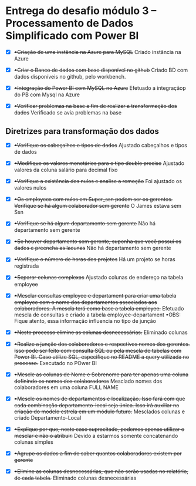 # Entrega do desafio módulo 3 – Processamento de Dados Simplificado com Power BI

- [X] ~~•Criação de uma instância na Azure para MySQL~~
	    Criado instância na Azure 
- [X] ~~•Criar o Banco de dados com base disponível no github~~
            Criado BD com dados disponíveis no github, pelo workbench.
- [X] ~~•Integração do Power BI com MySQL no Azure~~
            Efetuado a integraçãop do PB com Mysql na Azure

- [X] ~~•Verificar problemas na base a fim de realizar a transformação dos dados~~
                Verificado se avia problemas na base

## Diretrizes para transformação dos dados
- [X] ~~•Verifique os cabeçalhos e tipos de dados~~
	Ajustado cabeçalhos e tipos de dados
- [X] ~~•Modifique os valores monetários para o tipo double preciso~~
	Ajustado valores da coluna salário para decimal fixo
- [X] ~~•Verifique a existência dos nulos e analise a remoção~~
        Foi ajustado os valores nulos 
- [X] ~~•Os employees com nulos em Super_ssn podem ser os gerentes. Verifique se há algum colaborador sem gerente~~
	O James estava sem Ssn
- [X] ~~•Verifique se há algum departamento sem gerente~~
	Não há departamento sem gerente
- [X] ~~•Se houver departamento sem gerente, suponha que você possui os dados e preencha as lacunas~~
	Não há departamento sem gerente
- [X] ~~•Verifique o número de horas dos projetos~~
        Há um projeto se horas registrada
- [X] ~~•Separar colunas complexas~~
	Ajustado colunas de endereço na tabela employee
- [X] ~~•Mesclar consultas employee e departament para criar uma tabela employee com o nome dos departamentos associados aos colaboradores. A mescla terá como base a tabela employee.~~
	Efetuado mescla de consultas e criado a tabela employee-departament
        •OBS: Fique atento, essa informação influencia no tipo de junção
- [X] ~~•Neste processo elimine as colunas desnecessárias.~~
	Eliminado colunas 
- [X] ~~•Realize a junção dos colaboradores e respectivos nomes dos gerentes. Isso pode ser feito com consulta SQL ou pela mescla de tabelas com Power BI. Caso utilize SQL, especifique no README a query utilizada no processo.~~
    Executado no POwer BI
- [X] ~~•Mescle as colunas de Nome e Sobrenome para ter apenas uma coluna definindo os nomes dos colaboradores~~
	Mesclado nomes dos colaboradores em uma coluna FULL NAME
- [X] ~~•Mescle os nomes de departamentos e localização. Isso fará com que cada combinação departamento-local seja única. Isso irá auxiliar na criação do modelo estrela em um módulo futuro.~~
	Mesclados colunas e criado Departamento-Local
- [X] ~~•Explique por que, neste caso supracitado, podemos apenas utilizar o mesclar e não o atribuir.~~
	Devido a estarmos somente concatenando colunas simples
- [X] ~~•Agrupe os dados a fim de saber quantos colaboradores existem por gerente~~
	
- [X] ~~•Elimine as colunas desnecessárias, que não serão usadas no relatório, de cada tabela.~~
        Eliminado colunas desnecessárias 
